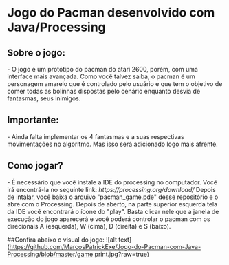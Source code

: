 <h1>Jogo do Pacman desenvolvido com Java/Processing</h1>

<h2>Sobre o jogo:</h2>
- O jogo é um protótipo do pacman do atari 2600, porém, com uma interface mais avançada. 
Como você talvez saiba,  o pacman é um personagem amarelo que é controlado pelo usuário 
e que tem o objetivo de comer todas as bolinhas dispostas pelo cenário enquanto desvia de 
fantasmas, seus inimigos. 

<h2>Importante: </h2>
- Ainda falta implementar os 4 fantasmas e a suas respectivas movimentações no algoritmo. Mas isso será adicionado logo mais afrente.

<h2>Como jogar? </h2>
- É necessário que você instale a IDE do processing no computador. 
Você irá encontrá-la no seguinte link: <i>https://processing.org/download/</i>
Depois de intalar, você baixa o arquivo "pacman_game.pde" desse repositório e o abre
com o Processing. Depois de aberto, na parte superior esquerda tela da IDE você encontrará
o ícone do "play". Basta clicar nele que a janela de execução do jogo aparecerá e você poderá
controlar o pacman com os direcionais A (esquerda), W (cima), D (direita) e S (baixo).

##Confira abaixo o visual do jogo:
![alt text](https://github.com/MarcosPatrickExe/Jogo-do-Pacman-com-Java-Processing/blob/master/game print.jpg?raw=true)
